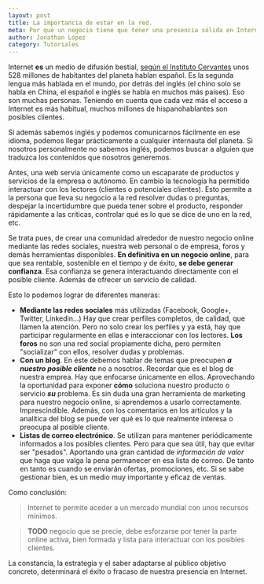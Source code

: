 ```yaml
---
layout: post
title: La importancia de estar en la red.
meta: Por qué un negocio tiene que tener una presencia sólida en Internet. Cualquier tipo de negocio y empresa debe tener una web corporativa. Aquí se explica las razones.
author: Jonathan López
category: Tutoriales
---
```



Internet **es** un medio de difusión bestial, [según el Instituto Cervantes][1] unos  528 
millones de habitantes del planeta hablan español. Es la segunda lengua más hablada en el
mundo, por detrás del inglés (el chino solo se habla en China, el español e inglés se 
habla en muchos más países). Eso son muchas personas. Teniendo en cuenta que cada vez más
el acceso a Internet es más habitual, muchos millones de hispanohablantes son posibles
clientes. 

Si además sabemos inglés y podemos comunicarnos fácilmente en ese idioma, podemos llegar
prácticamente a cualquier internauta del planeta. Si nosotros personalmente no sabemos inglés, 
podemos buscar a alguien que traduzca los contenidos que nosotros generemos.

Antes, una web servía únicamente como un escaparate de productos y servicios de la empresa
o autónomo. En cambio la tecnología ha permitido interactuar con los lectores (clientes
o potenciales clientes). Esto permite a la persona que lleva su negocio a la red resolver 
dudas o preguntas, despejar la incertidumbre que pueda tener sobre el producto, responder
rápidamente a las críticas, controlar qué es lo que se dice de uno en la red, etc.

Se trata pues, de crear una comunidad alrededor de nuestro negocio online mediante las
redes sociales, nuestra web personal o de empresa, foros y demás herramientas disponibles.
**En definitiva en un negocio online**, para que sea rentable, sostenible en el tiempo y de
éxito, **se debe generar confianza**. Esa confianza se genera interactuando directamente con
el posible cliente. Además de ofrecer un servicio de calidad.

Esto lo podemos lograr de diferentes maneras:

* **Mediante las redes sociales** más utilizadas (Facebook, Google+, Twitter,
Linkedin...) Hay que crear perfiles completos, de calidad, que llamen la atención. Pero no solo
crear los perfiles y ya está, hay que participar regularmente en ellas e interaccionar con los
lectores. **Los foros** no son una red social propiamente dicha, pero permiten "socializar" con ellos, resolver dudas y problemas.
* **Con un blog**. En éste debemos hablar de temas que preocupen ***a nuestro posible cliente***
no a nosotros. Recordar que es el blog de nuestra emprea. Hay que enfocarse únicamente en ellos. Aprovechando la oportunidad para
exponer **cómo** soluciona nuestro producto o servicio ***su*** problema. Es sin duda
una gran herramienta de marketing para nuestro negocio online, si aprendemos a usarlo correctamente.
Imprescindible. Además, con los comentarios en los artículos y la analítica del blog se
puede ver qué es lo que realmente interesa o preocupa al posible cliente.
* **Listas de correo electrónico**. Se utilizan para mantener periódicamente informados a
los posibles clientes. Pero para que sea útil, hay que evitar ser "pesados". Aportando una
gran cantidad de *información de valor* que haga que valga la pena permanecer en esa lista de correo.
De tanto en tanto es cuando se enviarán ofertas, promociones, etc. Si se sabe gestionar
bien, es un medio muy importante y eficaz de ventas.

Como conclusión:

> Internet te permite aceder a un mercado mundial con unos recursos mínimos.

> **TODO** negocio que se precie, debe esforzarse por tener la parte online
> activa, bien formada y lista para interactuar con los posibles clientes.

La constancia, la estrategia y el saber adaptarse al público objetivo concreto, determinará el éxito o fracaso de nuestra presencia en Internet.



[1]: http://eldiae.es/wp-content/uploads/2013/06/2013_espanol_lengua_vivaw

